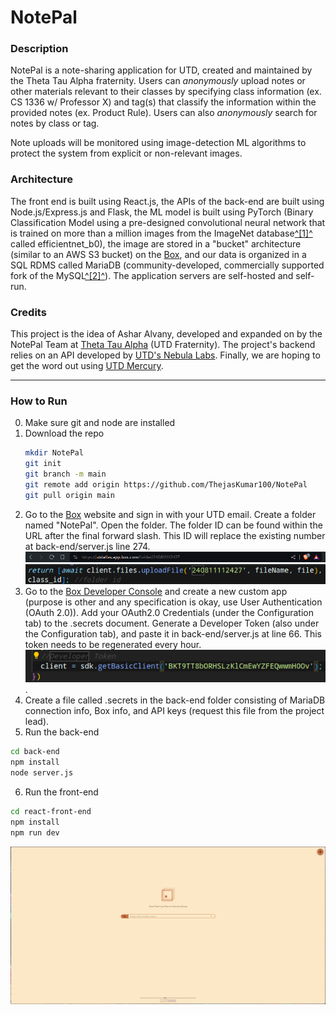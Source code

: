 # NotePal
### Description
NotePal is a note-sharing application for UTD, created and maintained by the Theta Tau Alpha fraternity. Users can *anonymously* upload notes or other materials relevant to their classes by specifying class information (ex. CS 1336 w/ Professor X) and tag(s) that classify the information within the provided notes (ex. Product Rule). Users can also *anonymously* search for notes by class or tag.

Note uploads will be monitored using image-detection ML algorithms to protect the system from explicit or non-relevant images.

### Architecture
The front end is built using React.js, the APIs of the back-end are built using Node.js/Express.js and Flask, the ML model is built using PyTorch (Binary Classification Model using a pre-designed convolutional neural network that is trained on more than a million images from the ImageNet database[^\[1\]^](https://www.mathworks.com/help/deeplearning/ref/efficientnetb0.html) called efficientnet_b0), the image are stored in a "bucket" architecture (similar to an AWS S3 bucket) on the [Box](https://Box.com), and our data is organized in a SQL RDMS called MariaDB (community-developed, commercially supported fork of the MySQL[^\[2\]^](https://www2.computerworld.com.au/article/457551/dead_database_walking_mysql_creator_why_future_belongs_mariadb/)). The application servers are self-hosted and self-run.

### Credits
This project is the idea of Ashar Alvany, developed and expanded on by the NotePal Team at [Theta Tau Alpha](https://www.ttautd.com) (UTD Fraternity). The project's backend relies on an API developed by [UTD's Nebula Labs](https://www.utdnebula.com/). Finally, we are hoping to get the word out using [UTD Mercury](https://utdmercury.com/).

---
### How to Run
0. Make sure git and node are installed
1. Download the repo
    ```bash
    mkdir NotePal
    git init
    git branch -m main
    git remote add origin https://github.com/ThejasKumar100/NotePal
    git pull origin main
    ```
2. Go to the [Box](https://www.box.com) website and sign in with your UTD email. Create a folder named "NotePal". Open the folder. The folder ID can be found within the URL after the final forward slash. This ID will replace the existing number at back-end/server.js line 274.![alt text](read-me-images/image.png)![alt text](read-me-images/image-1.png)
3. Go to the [Box Developer Console](https://utdallas.app.box.com/developers/console) and create a new custom app (purpose is other and any specification is okay, use User Authentication (OAuth 2.0)). Add your OAuth2.0 Credentials (under the Configuration tab) to the .secrets document. Generate a Developer Token (also under the Configuration tab), and paste it in back-end/server.js at line 66. This token needs to be regenerated every hour.![alt text](read-me-images/image-2.png).
4. Create a file called .secrets in the back-end folder consisting of MariaDB connection info, Box info, and API keys (request this file from the project lead).
5. Run the back-end 
```bash
cd back-end
npm install
node server.js
```
6. Run the front-end
```bash
cd react-front-end
npm install
npm run dev
```
![alt text](read-me-images/image-3.png)

